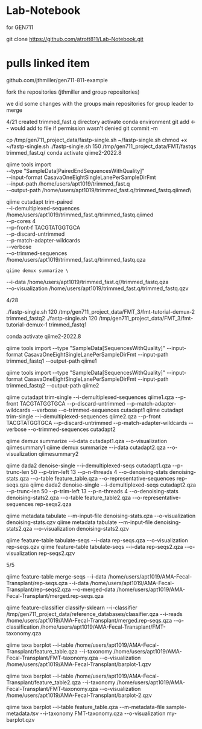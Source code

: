 # Lab-Notebook
for GEN711

git clone https://github.com/atrott811/Lab-Notebook.git
# pulls linked item

github.com/jthmiller/gen711-811-example

fork the repositories (jthmiller and group repositories)

we did some changes with the groups main repositories for group leader to merge

4/21
created trimmed_fast.q directory
activate conda environment
git add <-- would add to file if permission wasn't denied
git commit -m

cp /tmp/gen711_project_data/fastp-single.sh ~/fastp-single.sh
chmod +x ~/fastp-single.sh
./fastp-single.sh 150 /tmp/gen711_project_data/FMT/fastqs  trimmed_fast.q/
conda activate qiime2-2022.8

qiime tools import \
   --type "SampleData[PairedEndSequencesWithQuality]"  \
   --input-format CasavaOneEightSingleLanePerSampleDirFmt \
   --input-path /home/users/apt1019/trimmed_fast.q \
   --output-path /home/users/apt1019/trimmed_fast.q/trimmed_fastq.qiimed\

   qiime cutadapt trim-paired \
    --i-demultiplexed-sequences /home/users/apt1019/trimmed_fast.q/trimmed_fastq.qiimed \
    --p-cores 4 \
    --p-front-f TACGTATGGTGCA \
    --p-discard-untrimmed \
    --p-match-adapter-wildcards \
    --verbose \
    --o-trimmed-sequences /home/users/apt1019/trimmed_fast.q/trimmed_fastq.qza

    qiime demux summarize \
--i-data /home/users/apt1019/trimmed_fast.q//trimmed_fastq.qza \
--o-visualization  /home/users/apt1019/trimmed_fast.q/trimmed_fastq.qzv 

4/28

./fastp-single.sh 120 /tmp/gen711_project_data/FMT_3/fmt-tutorial-demux-2 trimmed_fastq2
./fastp-single.sh 120 /tmp/gen711_project_data/FMT_3/fmt-tutorial-demux-1 trimmed_fastq1

conda activate qiime2-2022.8

qiime tools import --type "SampleData[SequencesWithQuality]" --input-format CasavaOneEightSingleLanePerSampleDirFmt --input-path trimmed_fastq1 --output-path qiime1

qiime tools import --type "SampleData[SequencesWithQuality]" --input-format CasavaOneEightSingleLanePerSampleDirFmt --input-path trimmed_fastq2 --output-path qiime2

qiime cutadapt trim-single --i-demultiplexed-sequences qiime1.qza --p-front TACGTATGGTGCA --p-discard-untrimmed --p-match-adapter-wildcards --verbose --o-trimmed-sequences cutadapt1
qiime cutadapt trim-single --i-demultiplexed-sequences qiime2.qza --p-front TACGTATGGTGCA --p-discard-untrimmed --p-match-adapter-wildcards --verbose --o-trimmed-sequences cutadapt2

qiime demux summarize --i-data cutadapt1.qza --o-visualization qiimesummary1
qiime demux summarize --i-data cutadapt2.qza --o-visualization qiimesummary2


qiime dada2 denoise-single --i-demultiplexed-seqs cutadapt1.qza --p-trunc-len 50 --p-trim-left 13 --p-n-threads 4 --o-denoising-stats denoising-stats.qza --o-table feature_table.qza --o-representative-sequences rep-seqs.qza
qiime dada2 denoise-single --i-demultiplexed-seqs cutadapt2.qza --p-trunc-len 50 --p-trim-left 13 --p-n-threads 4 --o-denoising-stats denoising-stats2.qza --o-table feature_table2.qza --o-representative-sequences rep-seqs2.qza

qiime metadata tabulate --m-input-file denoising-stats.qza --o-visualization denoising-stats.qzv
qiime metadata tabulate --m-input-file denoising-stats2.qza --o-visualization denoising-stats2.qzv

qiime feature-table tabulate-seqs --i-data rep-seqs.qza --o-visualization rep-seqs.qzv
qiime feature-table tabulate-seqs --i-data rep-seqs2.qza --o-visualization rep-seqs2.qzv

5/5

qiime feature-table merge-seqs --i-data /home/users/apt1019/AMA-Fecal-Transplant/rep-seqs.qza --i-data /home/users/apt1019/AMA-Fecal-Transplant/rep-seqs2.qza --o-merged-data /home/users/apt1019/AMA-Fecal-Transplant/merged.rep-seqs.qza

qiime feature-classifier classify-sklearn --i-classifier /tmp/gen711_project_data/reference_databases/classifier.qza --i-reads /home/users/apt1019/AMA-Fecal-Transplant/merged.rep-seqs.qza --o-classification /home/users/apt1019/AMA-Fecal-Transplant/FMT-taxonomy.qza

qiime taxa barplot --i-table /home/users/apt1019/AMA-Fecal-Transplant/feature_table.qza --i-taxonomy /home/users/apt1019/AMA-Fecal-Transplant/FMT-taxonomy.qza --o-visualization /home/users/apt1019/AMA-Fecal-Transplant/barplot-1.qzv

qiime taxa barplot --i-table /home/users/apt1019/AMA-Fecal-Transplant/feature_table2.qza --i-taxonomy /home/users/apt1019/AMA-Fecal-Transplant/FMT-taxonomy.qza --o-visualization /home/users/apt1019/AMA-Fecal-Transplant/barplot-2.qzv

qiime taxa barplot --i-table feature_table.qza --m-metadata-file sample-metadata.tsv --i-taxonomy FMT-taxonomy.qza --o-visualization my-barplot.qzv
